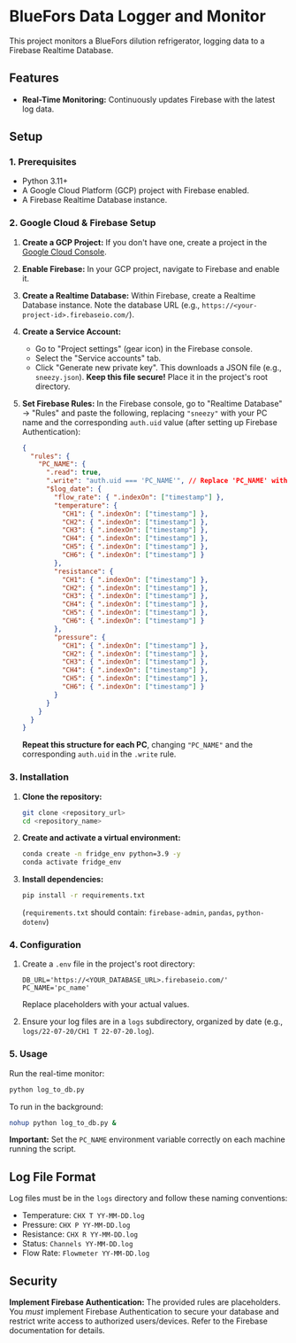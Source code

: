 # BlueFors Data Logger and Monitor

This project monitors a BlueFors dilution refrigerator, logging data to a Firebase Realtime Database.

## Features

- **Real-Time Monitoring:** Continuously updates Firebase with the latest log data.

## Setup

### 1. Prerequisites

- Python 3.11+
- A Google Cloud Platform (GCP) project with Firebase enabled.
- A Firebase Realtime Database instance.

### 2. Google Cloud & Firebase Setup

1.  **Create a GCP Project:** If you don't have one, create a project in the [Google Cloud Console](https://console.cloud.google.com/).
2.  **Enable Firebase:** In your GCP project, navigate to Firebase and enable it.
3.  **Create a Realtime Database:** Within Firebase, create a Realtime Database instance. Note the database URL (e.g., `https://<your-project-id>.firebaseio.com/`).
4.  **Create a Service Account:**
    - Go to "Project settings" (gear icon) in the Firebase console.
    - Select the "Service accounts" tab.
    - Click "Generate new private key". This downloads a JSON file (e.g., `sneezy.json`). **Keep this file secure!** Place it in the project's root directory.
5.  **Set Firebase Rules:** In the Firebase console, go to "Realtime Database" -> "Rules" and paste the following, replacing `"sneezy"` with your PC name and the corresponding `auth.uid` value (after setting up Firebase Authentication):

    ```json
    {
      "rules": {
        "PC_NAME": {
          ".read": true,
          ".write": "auth.uid === 'PC_NAME'", // Replace 'PC_NAME' with the actual UID
          "$log_date": {
            "flow_rate": { ".indexOn": ["timestamp"] },
            "temperature": {
              "CH1": { ".indexOn": ["timestamp"] },
              "CH2": { ".indexOn": ["timestamp"] },
              "CH3": { ".indexOn": ["timestamp"] },
              "CH4": { ".indexOn": ["timestamp"] },
              "CH5": { ".indexOn": ["timestamp"] },
              "CH6": { ".indexOn": ["timestamp"] }
            },
            "resistance": {
              "CH1": { ".indexOn": ["timestamp"] },
              "CH2": { ".indexOn": ["timestamp"] },
              "CH3": { ".indexOn": ["timestamp"] },
              "CH4": { ".indexOn": ["timestamp"] },
              "CH5": { ".indexOn": ["timestamp"] },
              "CH6": { ".indexOn": ["timestamp"] }
            },
            "pressure": {
              "CH1": { ".indexOn": ["timestamp"] },
              "CH2": { ".indexOn": ["timestamp"] },
              "CH3": { ".indexOn": ["timestamp"] },
              "CH4": { ".indexOn": ["timestamp"] },
              "CH5": { ".indexOn": ["timestamp"] },
              "CH6": { ".indexOn": ["timestamp"] }
            }
          }
        }
      }
    }
    ```

    **Repeat this structure for each PC**, changing `"PC_NAME"` and the corresponding `auth.uid` in the `.write` rule.

### 3. Installation

1.  **Clone the repository:**

    ```bash
    git clone <repository_url>
    cd <repository_name>
    ```

2.  **Create and activate a virtual environment:**

    ```bash
    conda create -n fridge_env python=3.9 -y
    conda activate fridge_env
    ```

3.  **Install dependencies:**

    ```bash
    pip install -r requirements.txt
    ```

    (`requirements.txt` should contain: `firebase-admin`, `pandas`, `python-dotenv`)

### 4. Configuration

1.  Create a `.env` file in the project's root directory:

    ```
    DB_URL='https://<YOUR_DATABASE_URL>.firebaseio.com/'
    PC_NAME='pc_name'
    ```

    Replace placeholders with your actual values.

2.  Ensure your log files are in a `logs` subdirectory, organized by date (e.g., `logs/22-07-20/CH1 T 22-07-20.log`).

### 5. Usage

Run the real-time monitor:

```bash
python log_to_db.py
```

To run in the background:

```bash
nohup python log_to_db.py &
```

**Important:** Set the `PC_NAME` environment variable correctly on each machine running the script.

## Log File Format

Log files must be in the `logs` directory and follow these naming conventions:

- Temperature: `CHX T YY-MM-DD.log`
- Pressure: `CHX P YY-MM-DD.log`
- Resistance: `CHX R YY-MM-DD.log`
- Status: `Channels YY-MM-DD.log`
- Flow Rate: `Flowmeter YY-MM-DD.log`

## Security

**Implement Firebase Authentication:** The provided rules are placeholders. You _must_ implement Firebase Authentication to secure your database and restrict write access to authorized users/devices. Refer to the Firebase documentation for details.
